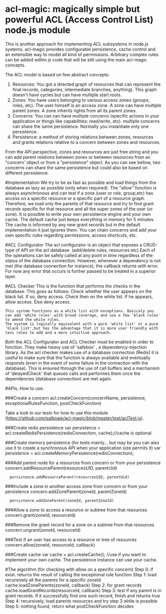 # acl-magic: magically simple but powerful ACL (Access Control List) node.js module

This is another approach for implementing ACL subsystems in node.js systems. acl-magic provides configurable persistence, cache control and an extensible way to  model all kind of permissions.
Arbitrary complex rules can be added within js code that will be still using the main acl-magic concepts.

The ACL model is based on few abstract concepts:
  1. Resources: You got a directed graph of resources that can represent the final records, categories, intermediate branches, anything). This graph doesn't have cycles but can have multiple start roots.
  2. Zones:  You have users belonging to various access zones (groups, roles, etc). The user himself is an access zone. A zone can have multiple parent zones. A zone inherits rights from all its parent zones.
  3. Concerns: You can can have multiple concerns (specific actions in your application or things like capabilities: read/write, etc). multiple concerns can share the same persistence. Normally you instantiate only one persistence.
  4. Persistence: a method of storing relations between zones, resources and grants relations relative to a concern between zones and resources.


From the API perspective, zones and resources are just free string and you can add parent relations between zones or between resources from an "concern' object or from a "persistence" object.
As you can see bellow, two concerns can share the same persistence but could also be based on different persistence.

#Implementation
 We try to be as fast as possible and  load things from the database as lazy as possible (only when required).
 The  "allow" function is always asynchronous and can test if a zone (user or role, group,etc) has access on a specific resource or a specific part of a resource graph.
 Therefore, we load only the parents of that resource and try to find grant records specific for that resource and all the super zones of the  user (or zone).
 It is possible to write your own persistence engine and your own cache. The default cache just keeps everything in memory for 5 minutes.
 The cache is informed by any new grant records but in the default implementation it just ignores them.  You can chain concerns and add your own specific rules regarding permissions, access shortcuts, etc.




#ACL Configurator
    The acl configurator is an object that exposes a CRUD-type of API on the acl database. (add/delete rules, resources etc)
    Each of the operations can be safely called at any point in time regardless of the status of the database connection.
    However, whenever a dependency is not met (the database connection for instance), the callback returns with error.
    For now any error that occurs is further passed to be treated in a superior layer.


#ACL Checker
    This is the function that performs the checks in the database. This goes as follows:
         Check whether the user appears on the black list. If so, deny access.
         Check then on the white list. If he appears, allow access.
         Else deny access.

    This system functions as a white list with exceptions. Basicaly you can add 'white rules' with broad coverage, and use a few 'black rules' to amend the white rules.
    The system is logically equivalent with a pure 'white list' or a pure 'black list',but has the advantage that it is more user friendly with less rules to add and a more intuitive approach.


Both the ACL Configurator and ACL Checker must be enabled in order to function. They make heavy use of 'safebox' , a dependency-injection library. As the acl checker makes use of a database connection (Redis)
 it is useful to make sure that the function is always available and eventually responds (even in the event of some failure in the connection with the database). This is ensured through the use of call buffers
 and a mechanism of 'delayedCheck' that queues calls and performes them once the dependencies (database connection) are met again.


#APIs, How to use.

###Create a concern
  acl.createConcern(concernName, persistence, exceptionalRulesFunction, postCheckFunction)

 Take a look in our tests for how to use this module (https://github.com/salboaie/acl-magic/blob/master/test/aclTest.js).


###Create redis persistence
      var persistence =  acl.createRedisPersistence(redisConnection, cache);//cache is optional

###Create memory persistence (for tests mainly... but may be you can also use it to create a synchronous API when your application size permits it)
      var persistence =  acl.createMemoryPersistence(redisConnection);

###Add parent node for a resources from concern or from your persistence
      concern.addResourceParent(resourcesUID, parentUid)

      persistence.addResourceParent(resourcesUID, parentUid)

###Include a zone in another access zone from concern or from your persistence
      concern.addZoneParent(zoneId, parentZoneId)

      persistence.addZoneParent(zoneId, parentZoneId)

###Allow a zone to access a resource or subtree from that resources
     concern.grant(zoneId, resourceId)

###Remove the grant record for a zone on a subtree from that resources
     concern.ungrant(zoneId, resourceId)

###Test if an user has access to a resource or tree of resources
      concern.allow(zoneId, resourceId, callback)

###Create cache
      var cache  =  acl.createCache(); //use if you want to implement your own cache. The persistence instance can use your cache.


#The algorithm (for checking with allow on a specific concern)
       Step 0: if exist. returns the result of calling the exceptional rule function
       Step 1: load recursively all the parents for a specific zoneId
            cache.loadZoneParents(zoneId, callback)
       Step 2: for grant records
            cache.loadGrantRecords(resourceId, callback)
       Step 3: test if any parent is in grant records. If it successfully find one such record, finish and returns true
       Step 4: recursively, load parents resources and try step 3 while is possible
       Step 5: nothing found, return what postCheckFunction decides


 
